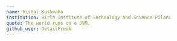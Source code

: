 ```yaml
---
name: Vishal Kushwaha
institution: Birla Institute of Technology and Science Pilani
quote: The world runs on a JVM.
github_user: DetailFreak
---
```

